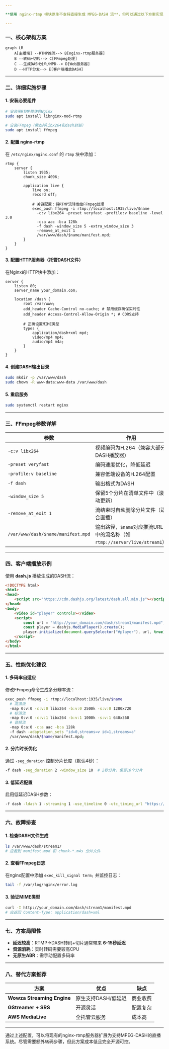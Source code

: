 ```yaml
---

**使用 nginx-rtmp 模块原生不支持直接生成 MPEG-DASH 流**，但可以通过以下方案实现 RTMP 到 DASH 的转换：

---
```


### 一、核心架构方案
```mermaid
graph LR
    A[主播端] --RTMP推流--> B[nginx-rtmp服务器]
    B --转码+切片--> C[FFmpeg处理]
    C --生成DASH分片/MPD--> D[Web服务器]
    D --HTTP分发--> E[客户端播放DASH]
```

---

### 二、详细实施步骤

#### **1. 安装必要组件**
```bash
# 安装带RTMP模块的Nginx
sudo apt install libnginx-mod-rtmp

# 安装FFmpeg（需支持libx264和dash封装）
sudo apt install ffmpeg
```

#### **2. 配置 nginx-rtmp**
在 `/etc/nginx/nginx.conf` 的 `rtmp` 块中添加：
```nginx
rtmp {
    server {
        listen 1935;
        chunk_size 4096;

        application live {
            live on;
            record off;
            
            # 关键配置：将RTMP流转发给FFmpeg处理
            exec_push ffmpeg -i rtmp://localhost:1935/live/$name 
              -c:v libx264 -preset veryfast -profile:v baseline -level 3.0 
              -c:a aac -b:a 128k 
              -f dash -window_size 5 -extra_window_size 3 
              -remove_at_exit 1 
              /var/www/dash/$name/manifest.mpd;
        }
    }
}
```

#### **3. 配置HTTP服务器（托管DASH文件）**
在Nginx的HTTP块中添加：
```nginx
server {
    listen 80;
    server_name your_domain.com;

    location /dash {
        root /var/www;
        add_header Cache-Control no-cache; # 禁用缓存确保实时性
        add_header Access-Control-Allow-Origin *; # CORS支持

        # 正确设置MIME类型
        types {
            application/dash+xml mpd;
            video/mp4 mp4;
            audio/mp4 m4a;
        }
    }
}
```

#### **4. 创建DASH输出目录**
```bash
sudo mkdir -p /var/www/dash
sudo chown -R www-data:www-data /var/www/dash
```

#### **5. 重启服务**
```bash
sudo systemctl restart nginx
```

---

### 三、FFmpeg参数详解
| **参数**                  | **作用**                                                                 |
|---------------------------|-------------------------------------------------------------------------|
| `-c:v libx264`            | 视频编码为H.264（兼容大部分DASH播放器）                                   |
| `-preset veryfast`        | 编码速度优化，降低延迟                                                   |
| `-profile:v baseline`     | 兼容低端设备的H.264配置                                                  |
| `-f dash`                 | 输出格式为DASH                                                           |
| `-window_size 5`          | 保留5个分片在清单文件中（滚动更新）                                       |
| `-remove_at_exit 1`       | 流结束时自动删除分片文件（适合直播）                                      |
| `/var/www/dash/$name/manifest.mpd` | 输出路径，`$name`对应推流URL中的流名称（如`rtmp://server/live/stream1`） |

---

### 四、客户端播放示例
使用 **dash.js** 播放生成的DASH流：
```html
<!DOCTYPE html>
<html>
<head>
    <script src="https://cdn.dashjs.org/latest/dash.all.min.js"></script>
</head>
<body>
    <video id="player" controls></video>
    <script>
        const url = "http://your_domain.com/dash/stream1/manifest.mpd";
        const player = dashjs.MediaPlayer().create();
        player.initialize(document.querySelector("#player"), url, true);
    </script>
</body>
</html>
```

---

### 五、性能优化建议

#### **1. 多码率自适应**
修改FFmpeg命令生成多分辨率流：
```bash
exec_push ffmpeg -i rtmp://localhost:1935/live/$name 
  # 高清流
  -map 0:v:0 -c:v:0 libx264 -b:v:0 2500k -s:v:0 1280x720 
  # 标清流
  -map 0:v:0 -c:v:1 libx264 -b:v:1 1000k -s:v:1 640x360 
  # 音频流
  -map 0:a:0 -c:a aac -b:a 128k 
  -f dash -adaptation_sets "id=0,streams=v id=1,streams=a" 
  /var/www/dash/$name/manifest.mpd;
```

#### **2. 分片时长优化**
通过 `-seg_duration` 控制分片长度（默认4秒）：
```bash
-f dash -seg_duration 2 -window_size 10  # 2秒分片，保留10个分片
```

#### **3. 低延迟配置**
启用低延迟DASH参数：
```bash
-f dash -ldash 1 -streaming 1 -use_timeline 0 -utc_timing_url "https://time.akamai.com/?iso"
```

---

### 六、故障排查

#### **1. 检查DASH文件生成**
```bash
ls /var/www/dash/stream1/
# 应看到 manifest.mpd 和 chunk-*.m4s 分片文件
```

#### **2. 查看FFmpeg日志**
在nginx配置中添加 `exec_kill_signal term;` 并监控日志：
```bash
tail -f /var/log/nginx/error.log
```

#### **3. 验证MIME类型**
```bash
curl -I http://your_domain.com/dash/stream1/manifest.mpd
# 应返回 Content-Type: application/dash+xml
```

---

### 七、方案局限性
- **延迟较高**：RTMP→DASH转码+切片通常带来 **6-15秒延迟**
- **资源消耗**：实时转码需要较高CPU
- **无原生ABR**：需手动配置多码率

---

### 八、替代方案推荐
| **方案**                | **优点**                  | **缺点**                     |
|-------------------------|--------------------------|-----------------------------|
| **Wowza Streaming Engine** | 原生支持DASH/低延迟     | 商业收费                    |
| **GStreamer + SRS**     | 开源灵活                | 配置复杂                    |
| **AWS MediaLive**       | 全托管云服务            | 成本高                      |

---

通过上述配置，可以将现有的nginx-rtmp服务器扩展为支持MPEG-DASH的直播系统。尽管需要额外转码步骤，但此方案成本低且完全开源可控。